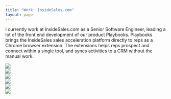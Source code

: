 ```yaml
---
title: "Work: InsideSales.com"
layout: page
---
```


<div class="row work-image-row">
  <div class="col-xs-12 col-sm-6">
    <p>I currently work at InsideSales.com as a Senior Software Engineer, leading a lot of the front end development of our product Playbooks. Playbooks brings the InsideSales sales acceleration platform directly to reps as a Chrome browser extension. The extensions helps reps prospect and connect within a single tool, and syncs activities to a CRM without the manual work.</p>
    <img src="/img/work/insidesales/communications.jpg" />
  </div>

  <div class="col-xs-12 col-sm-6">
    <img src="/img/work/insidesales/insidesales-3-screens.png" />
  </div>
</div>
<div class="row work-image-row">
  <div class="col-xs-12">
    <img src="/img/work/insidesales/dashboard-in-browser.png" />
  </div>
</div>
<div class="row work-image-row">
  <div class="col-xs-12 col-sm-4">
    <img src="/img/work/insidesales/prospecting.png" />
  </div>
  <div class="col-xs-12 col-sm-4">
    <img src="/img/work/insidesales/dashboard.png" />
  </div>
  <div class="col-xs-12 col-sm-4">
    <img src="/img/work/insidesales/action-page.png" />
  </div>
</div>
